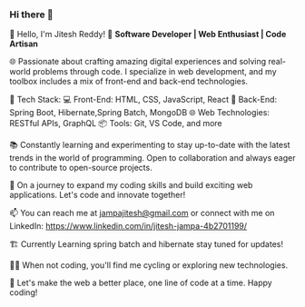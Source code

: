 ### Hi there 👋
👋 Hello, I'm Jitesh Reddy!
🚀 **Software Developer | Web Enthusiast | Code Artisan**


🌐 Passionate about crafting amazing digital experiences and solving real-world problems through code. I specialize in web development, and my toolbox includes a mix of front-end and back-end technologies.

🔨 Tech Stack:
💻 Front-End: HTML, CSS, JavaScript, React
🔌 Back-End: Spring Boot, Hibernate,Spring Batch, MongoDB
🌐 Web Technologies: RESTful APIs, GraphQL
📦 Tools: Git, VS Code, and more

📚 Constantly learning and experimenting to stay up-to-date with the latest trends in the world of programming. Open to collaboration and always eager to contribute to open-source projects.

🌱 On a journey to expand my coding skills and build exciting web applications. Let's code and innovate together!

📫 You can reach me at jampajitesh@gmail.com or connect with me on LinkedIn: https://www.linkedin.com/in/jitesh-jampa-4b2701199/

🏗️ Currently Learning spring batch and hibernate stay tuned for updates!

🚴‍♂️ When not coding, you'll find me cycling or exploring new technologies.

🌟 Let's make the web a better place, one line of code at a time. Happy coding!
